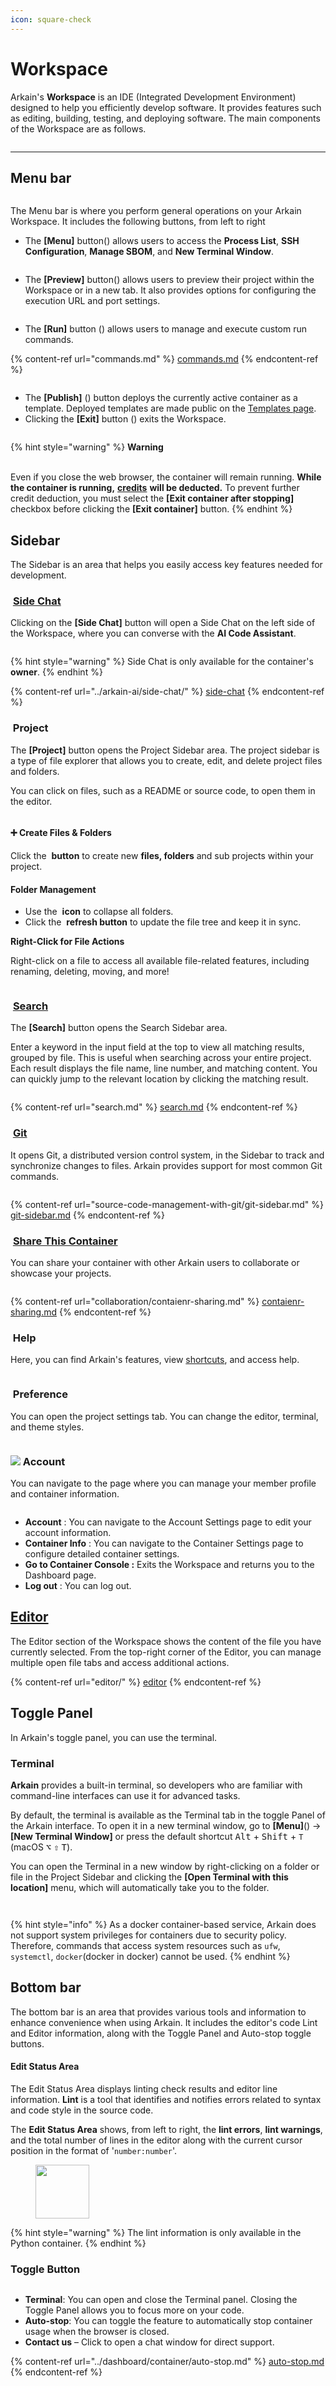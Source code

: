 ```yaml
---
icon: square-check
---
```


# Workspace

Arkain's **Workspace** is an IDE (Integrated Development Environment) designed to help you efficiently develop software. It provides features such as editing, building, testing, and deploying software. The main components of the Workspace are as follows.&#x20;

<figure><img src="../../.gitbook/assets/Workspace_01.png" alt=""><figcaption></figcaption></figure>

***

## Menu bar <a href="#menu-bar" id="menu-bar"></a>

<figure><img src="../../.gitbook/assets/Menu bar_01 (1).png" alt=""><figcaption></figcaption></figure>

The Menu bar is where you perform general operations on your Arkain Workspace. It includes the following buttons, from left to right

* The **\[Menu]** button(<img src="../../.gitbook/assets/[core] Button (4).png" alt="" data-size="line">) allows users to access the **Process List**, **SSH Configuration**, **Manage SBOM**, and **New Terminal Window**.

<figure><img src="../../.gitbook/assets/Menu bar_02.png" alt=""><figcaption></figcaption></figure>

* The **\[Preview]** button(<img src="../../.gitbook/assets/Preview (2).png" alt="" data-size="line">) allows users to preview their project within the Workspace or in a new tab. It also provides options for configuring the execution URL and port settings.

<figure><img src="../../.gitbook/assets/Menu bar_04.png" alt=""><figcaption></figcaption></figure>

* The **\[Run]** button (<img src="../../.gitbook/assets/run (2).png" alt="" data-size="line">) allows users to manage and execute custom run commands.

{% content-ref url="commands.md" %}
[commands.md](commands.md)
{% endcontent-ref %}

<figure><img src="../../.gitbook/assets/Menu bar_05 (2).png" alt=""><figcaption></figcaption></figure>

* The **\[Publish]** (<img src="../../.gitbook/assets/[core] Button-1.png" alt="" data-size="line">) button deploys the currently active container as a template. Deployed templates are made public on the [Templates page](https://arkain.io/template).
* Clicking the **\[Exit]** button (<img src="../../.gitbook/assets/[core] Button-2.png" alt="" data-size="line">) exits the Workspace.



<figure><img src="../../.gitbook/assets/Workspace_06 (6).png" alt=""><figcaption></figcaption></figure>

{% hint style="warning" %}
**Warning**

\
Even if you close the web browser, the container will remain running. **While the container is running,** [**credits**](../../credits-and-membership/credits/) **will be deducted.** To prevent further credit deduction, you must select the **\[Exit container after stopping]** checkbox before clicking the **\[Exit container]** button.
{% endhint %}

## Sidebar <a href="#sidebar" id="sidebar"></a>

The Sidebar is an area that helps you easily access key features needed for development.

### &#x20;<img src="../../.gitbook/assets/Sidechat_Button.png" alt="" data-size="line"> [Side Chat](../arkain-ai/)

Clicking on the **\[Side Chat]** button will open a Side Chat on the left side of the Workspace, where you can converse with the **AI Code Assistant**.

<figure><img src="../../.gitbook/assets/sidechat_01.png" alt=""><figcaption></figcaption></figure>

{% hint style="warning" %}
Side Chat is only available for the container's **owner**.
{% endhint %}

{% content-ref url="../arkain-ai/side-chat/" %}
[side-chat](../arkain-ai/side-chat/)
{% endcontent-ref %}

### <img src="../../.gitbook/assets/ActivityBar-item-5 (1).png" alt="" data-size="line"> Project

The **\[Project]** button opens the Project Sidebar area. The project sidebar is a type of file explorer that allows you to create, edit, and delete project files and folders.

You can click on files, such as a README or source code, to open them in the editor.

<figure><img src="../../.gitbook/assets/project_01.png" alt=""><figcaption></figcaption></figure>

#### ➕ **Create Files & Folders**

Click the <img src="../../.gitbook/assets/image (5).png" alt="" data-size="line"> **button** to create new **files, folders** and sub projects within your project.

#### **Folder Management**

* Use the <img src="../../.gitbook/assets/ActivityBar-item -11.png" alt="" data-size="line"> **icon** to collapse all folders.
* Click the <img src="../../.gitbook/assets/ActivityBar-item-7.png" alt="" data-size="line"> **refresh button** to update the file tree and keep it in sync.



**Right-Click for File Actions**

Right-click on a file to access all available file-related features, including renaming, deleting, moving, and more!&#x20;

<figure><img src="../../.gitbook/assets/Right-Click for File Actions (1).png" alt=""><figcaption></figcaption></figure>

### <img src="../../.gitbook/assets/ActivityBar-item-4 (1).png" alt="" data-size="line"> [Search](search.md)

The **\[Search]** button opens the Search Sidebar area.

Enter a keyword in the input field at the top to view all matching results, grouped by file. This is useful when searching across your entire project.\
Each result displays the file name, line number, and matching content. You can quickly jump to the relevant location by clicking the matching result.

<figure><img src="../../.gitbook/assets/search_01.png" alt=""><figcaption></figcaption></figure>

{% content-ref url="search.md" %}
[search.md](search.md)
{% endcontent-ref %}

### <img src="../../.gitbook/assets/ActivityBar-item (1).png" alt="" data-size="line"> [Git](source-code-management-with-git/git-sidebar.md)

It opens Git, a distributed version control system, in the Sidebar to track and synchronize changes to files. Arkain provides support for most common Git commands.

<figure><img src="../../.gitbook/assets/git_12 (2).png" alt=""><figcaption></figcaption></figure>

{% content-ref url="source-code-management-with-git/git-sidebar.md" %}
[git-sidebar.md](source-code-management-with-git/git-sidebar.md)
{% endcontent-ref %}

### <img src="../../.gitbook/assets/ActivityBar-item-8.png" alt="" data-size="line"> [Share This Container](./#share-this-container-sidebar)

You can share your container with other Arkain users to collaborate or showcase your projects.

<figure><img src="../../.gitbook/assets/share (3).png" alt=""><figcaption></figcaption></figure>

{% content-ref url="collaboration/contaienr-sharing.md" %}
[contaienr-sharing.md](collaboration/contaienr-sharing.md)
{% endcontent-ref %}

### <img src="../../.gitbook/assets/ActivityBar-item-9.png" alt="" data-size="line"> Help

Here, you can find Arkain's features, view [shortcuts](keyboard-shortcut.md), and access help.

<figure><img src="../../.gitbook/assets/Workspace_07 (3).png" alt=""><figcaption></figcaption></figure>

### &#x20;<img src="../../.gitbook/assets/ActivityBar-item-10.png" alt="" data-size="line"> Preference

You can open the project settings tab. You can change the editor, terminal, and theme styles.

<figure><img src="../../.gitbook/assets/Workspace_09 (3).png" alt=""><figcaption></figcaption></figure>

### ![](../../.gitbook/assets/avatar.png) Account

You can navigate to the page where you can manage your member profile and container information.

<figure><img src="../../.gitbook/assets/Workspace_10 (3).png" alt=""><figcaption></figcaption></figure>

* **Account** : You can navigate to the Account Settings page to edit your account information.
* **Container Info** : You can navigate to the Container Settings page to configure detailed container settings.
* **Go to Container Console :** Exits the Workspace and returns you to the Dashboard page.
* **Log out** : You can log out.

## [Editor](editor/) <a href="#editor" id="editor"></a>

The Editor section of the Workspace shows the content of the file you have currently selected. From the top-right corner of the Editor, you can manage multiple open file tabs and access additional actions.

{% content-ref url="editor/" %}
[editor](editor/)
{% endcontent-ref %}

## Toggle Panel <a href="#terminal" id="terminal"></a>

In Arkain's toggle panel, you can use the terminal.

### Terminal

**Arkain** provides a built-in terminal, so developers who are familiar with command-line interfaces can use it for advanced tasks.

By default, the terminal is available as the Terminal tab in the toggle Panel of the Arkain interface. To open it in a new terminal window, go to **\[Menu]**(<img src="../../.gitbook/assets/[core] Button.png" alt="" data-size="line">) → **\[New Terminal Window]** or press the default shortcut <kbd>Alt</kbd> + <kbd>Shift</kbd> + `T` (macOS <kbd>⌥</kbd> <kbd>⇧</kbd> <kbd>T</kbd>).&#x20;

You can open the Terminal in a new window by right-clicking on a folder or file in the Project Sidebar and clicking the **\[Open Terminal with this location]** menu, which will automatically take you to the folder.

<figure><img src="../../.gitbook/assets/editor (1).png" alt=""><figcaption></figcaption></figure>

<figure><img src="../../.gitbook/assets/Terminal (5).png" alt=""><figcaption></figcaption></figure>

{% hint style="info" %}
As a docker container-based service, Arkain does not support system privileges for containers due to security policy. Therefore, commands that access system resources such as `ufw`, `systemctl`, `docker`(docker in docker) cannot be used.
{% endhint %}

## Bottom bar <a href="#terminal" id="terminal"></a>

The bottom bar is an area that provides various tools and information to enhance convenience when using Arkain. It includes the editor's code Lint and Editor information, along with the Toggle Panel and Auto-stop toggle buttons.

#### Edit Status Area

The Edit Status Area displays linting check results and editor line information. **Lint** is a tool that identifies and notifies errors related to syntax and code style in the source code.&#x20;

The **Edit Status Area** shows, from left to right, the **lint errors**, **lint warnings**, and the total number of lines in the editor along with the current cursor position in the format of '`number:number`'.

<figure><img src="../../.gitbook/assets/footer.png" alt="" width="86"><figcaption></figcaption></figure>

{% hint style="warning" %}
The lint information is only available in the Python container.
{% endhint %}

### **Toggle Button**

<figure><img src="../../.gitbook/assets/Terminal (3).png" alt=""><figcaption></figcaption></figure>

* **Terminal**: You can open and close the Terminal panel. Closing the Toggle Panel allows you to focus more on your code.
* **Auto-stop**: You can toggle the feature to automatically stop container usage when the browser is closed.
* **Contact us** – Click to open a chat window for direct support.

{% content-ref url="../dashboard/container/auto-stop.md" %}
[auto-stop.md](../dashboard/container/auto-stop.md)
{% endcontent-ref %}
